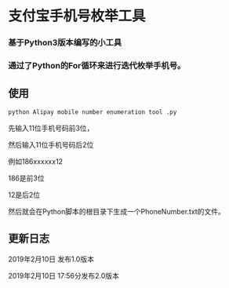 # 支付宝手机号枚举工具
### 基于Python3版本编写的小工具
### 通过了Python的For循环来进行迭代枚举手机号。

## 使用

```Python
python Alipay mobile number enumeration tool .py
```


先输入11位手机号码前3位，


然后输入11位手机号码后2位



例如186xxxxxx12


186是前3位


12是后2位


然后就会在Python脚本的根目录下生成一个PhoneNumber.txt的文件。



## 更新日志

2019年2月10日 发布1.0版本



2019年2月10日 17:56分发布2.0版本
